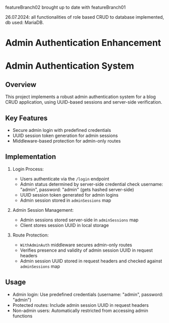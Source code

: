 featureBranch02 brought up to date with featureBranch01

26.07.2024:
all functionalities of role based CRUD to database implemented, db used: MariaDB.



# Admin Authentication Enhancement


# Admin Authentication System

## Overview
This project implements a robust admin authentication system for a blog CRUD application, using UUID-based sessions and server-side verification.

## Key Features
- Secure admin login with predefined credentials
- UUID session token generation for admin sessions
- Middleware-based protection for admin-only routes

## Implementation
1. Login Process:
    - Users authenticate via the `/login` endpoint
    - Admin status determined by server-side credential check
   username: "admin", password: "admin" (gets hashed server-side)
    - UUID session token generated for admin logins
    - Admin session stored in `adminSessions` map

2. Admin Session Management:
    - Admin sessions stored server-side in `adminSessions` map
    - Client stores session UUID in local storage

3. Route Protection:
    - `WithAdminAuth` middleware secures admin-only routes
    - Verifies presence and validity of admin session UUID in request headers
    - Admin session UUID stored in request headers and checked against `adminSessions` map
## Usage
- Admin login: Use predefined credentials (username: "admin", password: "admin")
- Protected routes: Include admin session UUID in request headers
- Non-admin users: Automatically restricted from accessing admin functions